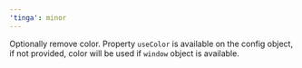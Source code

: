 ```yaml
---
'tinga': minor
---
```


Optionally remove color.
Property `useColor` is available on the config object, if not provided, color will be used if `window` object is available.
